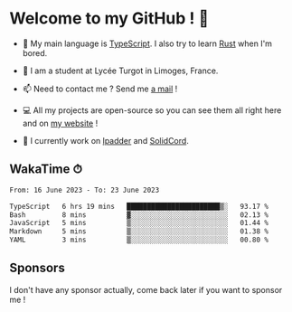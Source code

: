 # Welcome to my GitHub ! 🌃

- 🔭 My main language is [TypeScript](https://www.typescriptlang.org/). I also try to learn [Rust](https://www.rust-lang.org/) when I'm bored. 

- 🌱 I am a student at Lycée Turgot in Limoges, France.

- 📫 Need to contact me ? Send me <a href="mailto:mikkel@milescode.dev">a mail</a> !

- 💻 All my projects are open-source so you can see them all right here and on <a href="https://www.vexcited.ml">my website</a> !

- 👀 I currently work on [lpadder](https://github.com/Vexcited/lpadder) and [SolidCord](https://github.com/Vexcited/SolidCord).

## WakaTime ⏱

<!--START_SECTION:waka-->

```txt
From: 16 June 2023 - To: 23 June 2023

TypeScript   6 hrs 19 mins   ███████████████████████▒░   93.17 %
Bash         8 mins          ▓░░░░░░░░░░░░░░░░░░░░░░░░   02.13 %
JavaScript   5 mins          ▒░░░░░░░░░░░░░░░░░░░░░░░░   01.44 %
Markdown     5 mins          ▒░░░░░░░░░░░░░░░░░░░░░░░░   01.38 %
YAML         3 mins          ▒░░░░░░░░░░░░░░░░░░░░░░░░   00.80 %
```

<!--END_SECTION:waka-->

## Sponsors

I don't have any sponsor actually, come back later if you want to sponsor me !
